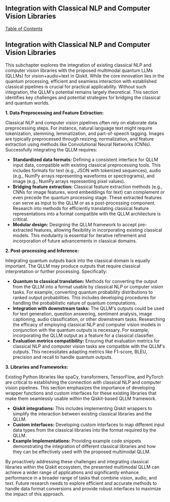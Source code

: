 ## Integration with Classical NLP and Computer Vision Libraries

[Table of Contents](#table-of-contents)

## Integration with Classical NLP and Computer Vision Libraries

This subchapter explores the integration of existing classical NLP and computer vision libraries with the proposed multimodal quantum LLMs (QLLMs) for vision+audio+text in Qiskit.  While the core innovation lies in the quantum processing, efficient and seamless interaction with established classical pipelines is crucial for practical applicability.  Without such integration, the QLLM's potential remains largely theoretical.  This section identifies key challenges and potential strategies for bridging the classical and quantum worlds.

**1. Data Preprocessing and Feature Extraction:**

Classical NLP and computer vision pipelines often rely on elaborate data preprocessing steps.  For instance, natural language text might require tokenization, stemming, lemmatization, and part-of-speech tagging.  Images are typically preprocessed through resizing, normalization, and feature extraction using methods like Convolutional Neural Networks (CNNs).  Successfully integrating the QLLM requires:

* **Standardized data formats:** Defining a consistent interface for QLLM input data, compatible with existing classical preprocessing tools. This includes formats for text (e.g., JSON with tokenized sequences), audio (e.g., NumPy arrays representing waveforms or spectrograms), and image (e.g., NumPy arrays representing pixel values).
* **Bridging feature extraction:**  Classical feature extraction methods (e.g., CNNs for image features, word embeddings for text) can complement or even precede the quantum processing stage.  These extracted features can serve as input to the QLLM or as a post-processing component. Research into methods for efficiently translating classical feature representations into a format compatible with the QLLM architecture is critical.
* **Modular design:** Designing the QLLM framework to accept pre-extracted features, allowing flexibility in incorporating existing classical models.  This modularity is essential for iterative refinement and incorporation of future advancements in classical domains.

**2. Post-processing and Inference:**

Integrating quantum outputs back into the classical domain is equally important. The QLLM may produce outputs that require classical interpretation or further processing.  Specifically:

* **Quantum to classical translation:** Methods for converting the output from the QLLM into a format usable by classical NLP or computer vision tasks. For example, converting quantum probability distributions to ranked output probabilities.  This includes developing procedures for handling the probabilistic nature of quantum computations.
* **Integration with downstream tasks:**  The QLLM's outputs could be used for text generation, question answering, sentiment analysis, image captioning, audio classification, or other downstream tasks. Researching the efficacy of employing classical NLP and computer vision models in conjunction with the quantum outputs is necessary.  For example, incorporating the QLLM output as a feature for a classical classifier.
* **Evaluation metrics compatibility:** Ensuring that evaluation metrics for classical NLP and computer vision tasks are compatible with the QLLM's outputs.  This necessitates adapting metrics like F1-score, BLEU, precision and recall to handle quantum outputs.


**3. Libraries and Frameworks:**

Existing Python libraries like spaCy, transformers, TensorFlow, and PyTorch are critical to establishing the connection with classical NLP and computer vision pipelines.  This section emphasizes the importance of developing wrapper functions and custom interfaces for these existing libraries that make them seamlessly usable within the Qiskit-based QLLM framework.

* **Qiskit integrations:** This includes implementing Qiskit wrappers to simplify the interaction between existing classical libraries and the QLLM.
* **Custom interfaces:**  Developing custom interfaces to map different input data types from the classical libraries into the format required by the QLLM.
* **Example Implementations:** Providing example code snippets demonstrating the integration of different classical libraries and how they can be effectively used with the proposed multimodal QLLM.

By proactively addressing these challenges and integrating classical libraries within the Qiskit ecosystem, the presented multimodal QLLM can achieve a wider range of applications and significantly enhance performance in a broader range of tasks that combine vision, audio, and text.  Future research needs to explore efficient and accurate methods to handle data format conversions and provide robust interfaces to maximize the impact of this approach.


<a id='chapter-7'></a>